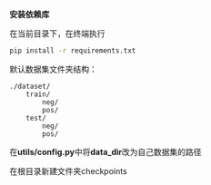 **安装依赖库**

在当前目录下，在终端执行

```bash
pip install -r requirements.txt
```

默认数据集文件夹结构：

```
./dataset/
    train/
        neg/
        pos/
    test/
        neg/
        pos/
```

在**utils/config.py**中将**data_dir**改为自己数据集的路径

在根目录新建文件夹checkpoints
